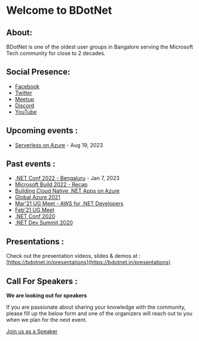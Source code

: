 # Welcome to BDotNet

## About:

BDotNet is one of the oldest user groups in Bangalore serving the Microsoft Tech community for close to 2 decades.

## Social Presence:

- [Facebook](https://facebook.com/groups/bdotnet)
- [Twitter](https://twitter.com/bdotnetug)
- [Meetup](https://meetup.com/bdotnetug)
- [Discord](https://discord.gg/ktq98F9tpU)
- [YouTube](https://www.youtube.com/channel/UCXklctTmMvHyMa_jJWQj2BQ)

## Upcoming events :

- [Serverless on Azure](https://ti.to/bdotnetug/serverless-on-azure) - Aug 19, 2023

## Past events :

- [.NET Conf 2022 - Bengaluru](https://bdotnet.in/dotnet-conf-2022/) - Jan 7, 2023
- [Microsoft Build 2022 - Recap](https://ti.to/bdotnetug/build-2022-recap)
- [Building Cloud Native .NET Apps on Azure](https://bit.ly/bdn-july21-ug)
- [Global Azure 2021](http://gab2021.azurewebsites.net/)
- [Mar'21 UG Meet - AWS for .NET Developers](https://youtu.be/mA8Bs1fnH4s)
- [Feb'21 UG Meet](https://www.youtube.com/watch?v=px_A7U5vg-s)
- [.NET Conf 2020](https://bdotnet.in/dotnet-conf-2020/)
- [.NET Dev Summit 2020](https://bdotnet.in/dotnet-dev-summit-2020)

## Presentations :

Check out the presentation videos, slides & demos at : [https://bdotnet.in/presentations](https://bdotnet.in/presentations)

## Call For Speakers :

**We are looking out for speakers**

If you are passionate about sharing your knowledge with the community, please fill up the below form and one of the organizers will reach out to you when we plan for the next event.

[Join us as a Speaker](https://docs.google.com/forms/d/e/1FAIpQLSd3SZwnuu5psnnMTxHgF_kh_daGK7YPNxNleO5Sfg2xhumcyw/viewform?usp=sf_link)
